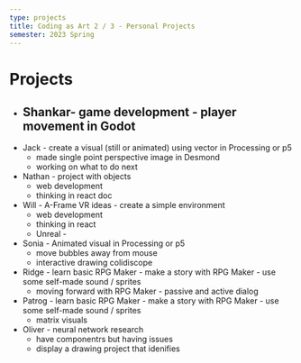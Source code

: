 ```yaml
---
type: projects
title: Coding as Art 2 / 3 - Personal Projects
semester: 2023 Spring
---
```


# Projects

- ## Shankar- game development - player movement in Godot
- Jack - create a visual (still or animated) using vector in Processing or p5
  - made single point perspective image in Desmond
  - working on what to do next
- Nathan - project with objects
  - web development
  - thinking in react doc
- Will - A-Frame VR ideas - create a simple environment
  - web development
  - thinking in react
  - Unreal -
- Sonia - Animated visual in Processing or p5
  - move bubbles away from mouse
  - interactive drawing colidiscope
- Ridge - learn basic RPG Maker - make a story with RPG Maker - use some self-made sound / sprites
  - moving forward with RPG Maker - passive and active dialog
- Patrog - learn basic RPG Maker - make a story with RPG Maker - use some self-made sound / sprites
  - matrix visuals
- Oliver - neural network research
  - have componentrs but having issues
  - display a drawing project that idenifies
